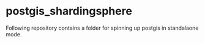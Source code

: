 # postgis_shardingsphere
Following repository contains a folder for spinning up postgis in standalaone mode.
